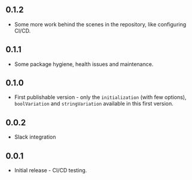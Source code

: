 ## 0.1.2

* Some more work behind the scenes in the repository, like configuring CI/CD.

## 0.1.1

* Some package hygiene, health issues and maintenance.

## 0.1.0

* First publishable version - only the `initialization` (with few options), `boolVariation` and `stringVariation` available in this first version.

## 0.0.2

* Slack integration

## 0.0.1

* Initial release - CI/CD testing.
